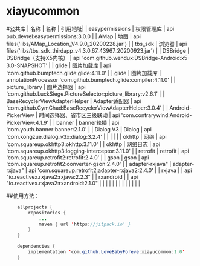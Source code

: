 # xiayucommon
#公共库
    |  名称 |  名称 | 引用地址|
    |  easypermissions |  权限管理库 | api pub.devrel:easypermissions:3.0.0  |
    |  AMap |  地图 | api files('libs/AMap_Location_V4.9.0_20200228.jar') |
    |  tbs_sdk |  浏览器 |  api files('libs/tbs_sdk_thirdapp_v4.3.0.67_43967_20200923.jar') |
    |  DSBridge |  DSBridge（支持X5内核） | api 'com.github.wendux:DSBridge-Android:x5-3.0-SNAPSHOT' |
    |  glide |  图片加载库 | api 'com.github.bumptech.glide:glide:4.11.0'  |
    |  glide |  图片加载库 | annotationProcessor 'com.github.bumptech.glide:compiler:4.11.0' |
    |  picture_library |  图片选择器 | api 'com.github.LuckSiege.PictureSelector:picture_library:v2.6.1' |
    |  BaseRecyclerViewAdapterHelper |  Adapter适配器 | api 'com.github.CymChad:BaseRecyclerViewAdapterHelper:3.0.4'  |
    |  Android-PickerView | 时间选择器、省市区三级联动  | api 'com.contrarywind:Android-PickerView:4.1.9'  |
    |   banner | banner轮播 |  api 'com.youth.banner:banner:2.1.0' |
    |  Dialog V3 |  Dialog |  api 'com.kongzue.dialog_v3x:dialog:3.2.4' |
    |   |   |   |
    |  okhttp |  网络 | api 'com.squareup.okhttp3:okhttp:3.11.0'  |
    |  okhttp |  网络日志 |  api 'com.squareup.okhttp3:logging-interceptor:3.11.0' |
    |  retrofit |  retrofit |   api 'com.squareup.retrofit2:retrofit:2.4.0'  |
    |  gson | gson  |  api 'com.squareup.retrofit2:converter-gson:2.4.0'  |
    |  adapter-rxjava" | adapter-rxjava"  |  api 'com.squareup.retrofit2:adapter-rxjava2:2.4.0'  |
    |  rxjava |   |  api "io.reactivex.rxjava2:rxjava:2.2.3" |
    |  rxandroid |   | api "io.reactivex.rxjava2:rxandroid:2.1.0"  |
    |   |   |   |
    |   |   |   |
    |   |   |   |
    
##使用方法：
```  java
    allprojects {
        repositories {
            ...
            maven { url 'https://jitpack.io' }
        }
    }

    dependencies {
        implementation 'com.github.LoveBabyForeve:xiayucommon:1.0'
    }
```